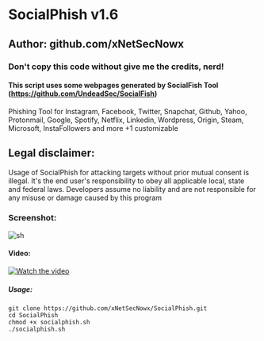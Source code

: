 # SocialPhish v1.6
## Author: github.com/xNetSecNowx
### Don't copy this code without give me the credits, nerd! 
#### This script uses some webpages generated by SocialFish Tool (https://github.com/UndeadSec/SocialFish)


Phishing Tool for Instagram, Facebook, Twitter, Snapchat, Github, Yahoo, Protonmail, Google, Spotify, Netflix, Linkedin, Wordpress, Origin, Steam, Microsoft, InstaFollowers and more +1 customizable

## Legal disclaimer:
Usage of SocialPhish for attacking targets without prior mutual consent is illegal. It's the end user's responsibility to obey all applicable local, state and federal laws. Developers assume no liability and are not responsible for any misuse or damage caused by this program 

### Screenshot:
![sh](https://preview.ibb.co/c3jD18/Kazam_screenshot_00000.png)

#### Video:
[![Watch the video](https://preview.ibb.co/c3jD18/Kazam_screenshot_00000.png)](https://streamable.com/ltnid)

##### Usage:
```
git clone https://github.com/xNetSecNowx/SocialPhish.git
cd SocialPhish
chmod +x socialphish.sh
./socialphish.sh

